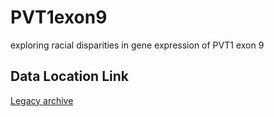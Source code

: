 # PVT1exon9
exploring racial disparities in gene expression of PVT1 exon 9

## Data Location Link
[Legacy archive](https://gdc-portal.nci.nih.gov/legacy-archive/search/f?filters=%7B%22op%22:%22and%22,%22content%22:%5B%7B%22op%22:%22in%22,%22content%22:%7B%22field%22:%22files.data_type%22,%22value%22:%5B%22Exon%20quantification%22%5D%7D%7D,%7B%22op%22:%22in%22,%22content%22:%7B%22field%22:%22cases.project.project_id%22,%22value%22:%5B%22TCGA-PRAD%22%5D%7D%7D%5D%7D)
